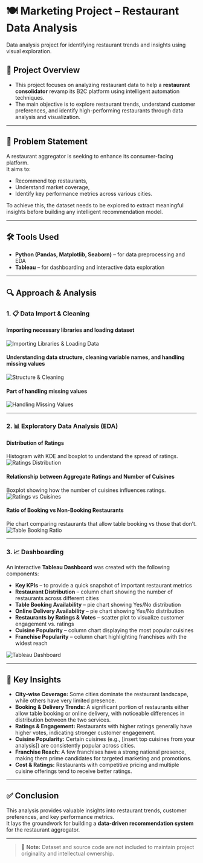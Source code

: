 # 🍽️ Marketing Project – Restaurant Data Analysis
Data analysis project for identifying restaurant trends and insights using visual exploration.

## 📌 Project Overview
- This project focuses on analyzing restaurant data to help a **restaurant consolidator** revamp its B2C platform using intelligent automation techniques.  
- The main objective is to explore restaurant trends, understand customer preferences, and identify high-performing restaurants through data analysis and visualization.

---

## 🎯 Problem Statement
A restaurant aggregator is seeking to enhance its consumer-facing platform.  
It aims to:
- Recommend top restaurants,
- Understand market coverage,
- Identify key performance metrics across various cities.

To achieve this, the dataset needs to be explored to extract meaningful insights before building any intelligent recommendation model.

---

## 🛠️ Tools Used
- **Python (Pandas, Matplotlib, Seaborn)** – for data preprocessing and EDA
- **Tableau** – for dashboarding and interactive data exploration

---

## 🔍 Approach & Analysis

### 1. 📋 Data Import & Cleaning

#### Importing necessary libraries and loading dataset
![Importing Libraries & Loading Data](marketing_screenshots/import_dataset.jpg)

#### Understanding data structure, cleaning variable names, and handling missing values
![Structure & Cleaning](marketing_screenshots/structure_cleaning.jpg)

#### Part of handling missing values
![Handling Missing Values](marketing_screenshots/handling_missing_values.jpg)

---

### 2. 📊 Exploratory Data Analysis (EDA)

#### Distribution of Ratings  
Histogram with KDE and boxplot to understand the spread of ratings.
![Ratings Distribution](marketing_screenshots/ratings_distribution.jpg)

#### Relationship between Aggregate Ratings and Number of Cuisines  
Boxplot showing how the number of cuisines influences ratings.
![Ratings vs Cuisines](marketing_screenshots/ratings_vs_cuisines.jpg)

#### Ratio of Booking vs Non-Booking Restaurants  
Pie chart comparing restaurants that allow table booking vs those that don’t.
![Table Booking Ratio](marketing_screenshots/booking_ratio.jpg)

---

### 3. 📈 Dashboarding

An interactive **Tableau Dashboard** was created with the following components:

- **Key KPIs** – to provide a quick snapshot of important restaurant metrics  
- **Restaurant Distribution** – column chart showing the number of restaurants across different cities  
- **Table Booking Availability** – pie chart showing Yes/No distribution  
- **Online Delivery Availability** – pie chart showing Yes/No distribution  
- **Restaurants by Ratings & Votes** – scatter plot to visualize customer engagement vs. ratings  
- **Cuisine Popularity** – column chart displaying the most popular cuisines  
- **Franchise Popularity** – column chart highlighting franchises with the widest reach

![Tableau Dashboard](marketing_screenshots/tableau_dashboard.jpg)

---

## 🧠 Key Insights

- **City-wise Coverage:** Some cities dominate the restaurant landscape, while others have very limited presence.  
- **Booking & Delivery Trends:** A significant portion of restaurants either allow table booking or online delivery, with noticeable differences in distribution between the two services.  
- **Ratings & Engagement:** Restaurants with higher ratings generally have higher votes, indicating stronger customer engagement.  
- **Cuisine Popularity:** Certain cuisines (e.g., [insert top cuisines from your analysis]) are consistently popular across cities.  
- **Franchise Reach:** A few franchises have a strong national presence, making them prime candidates for targeted marketing and promotions.  
- **Cost & Ratings:** Restaurants with competitive pricing and multiple cuisine offerings tend to receive better ratings.

---

## ✅ Conclusion
This analysis provides valuable insights into restaurant trends, customer preferences, and key performance metrics.  
It lays the groundwork for building a **data-driven recommendation system** for the restaurant aggregator.

---

> 📌 **Note:** Dataset and source code are not included to maintain project originality and intellectual ownership.

